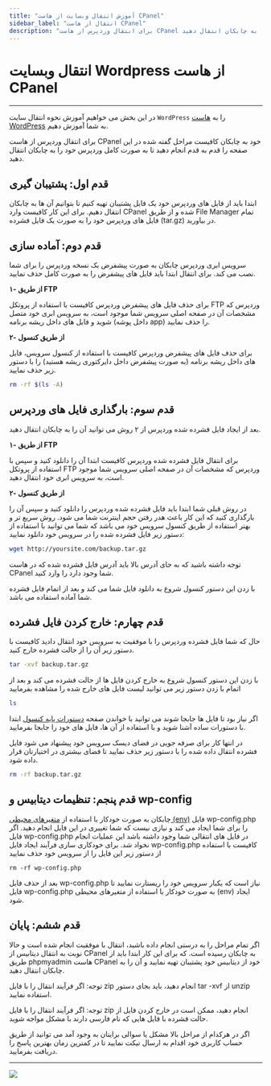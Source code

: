 ```yaml
---
title: "آموزش انتقال وبسایت از هاست CPanel"
sidebar_label: "انتقال از هاست CPanel"
description: "برای انتقال وردپرس از هاست CPanel خود به چابکان کافیست مراحل گفته شده در این صفحه را قدم به قدم انجام دهید تا به صورت کامل وردپرس خود را به چابکان انتقال دهید."
---
```


# انتقال وبسایت Wordpress از هاست CPanel
---

در این بخش می خواهیم آموزش نحوه انتقال سایت `WordPress` را به [هاست WordPress](https://chabokan.net/cloud-hosting/php/wordpress/) به شما آموزش دهیم.

برای انتقال وردپرس از هاست CPanel خود به چابکان کافیست مراحل گفته شده در این صفحه را قدم به قدم انجام دهید تا به صورت کامل وردپرس خود را به چابکان انتقال دهید.

## قدم اول: پشتیبان گیری

ابتدا باید از فایل های وردپرس خود یک فایل پشتیبان تهیه کنیم تا بتوانیم آن ها به چابکان انتقال دهیم. برای این کار کافیست وارد CPanel شده و از طریق File Manager تمام فایل های وردپرس خود را به صورت یک فایل فشرده (tar.gz) در بیاورید.

## قدم دوم: آماده سازی

سرویس ابری وردپرس چابکان به صورت پیشفرض یک نسخه وردپرس را برای شما نصب می کند. برای انتقال ابتدا باید فایل های پیشفرض را به صورت کامل حذف نمایید.

**۱- از طریق FTP**

برای حذف فایل های پیشفرض وردپرس کافیست با استفاده از پروتکل FTP وردپرس که مشخصات آن در صفحه اصلی سرویس شما موجود است، به سرویس ابری خود متصل شوید و فایل های داخل ریشه برنامه (داخل پوشه app) را حذف نمایید.

**۲- از طریق کنسول**

برای حذف فایل های پیشفرض وردپرس کافیست با استفاده از کنسول سرویس، فایل های داخل ریشه برنامه (به صورت پیشفرض داخل دایرکتوری ریشه هستید) را با دستور زیر حذف نمایید.

```bash
rm -rf $(ls -A)
```

## قدم سوم: بارگذاری فایل های وردپرس

بعد از ایجاد فایل فشرده شده وردپرس از ۲ روش می توانید آن را به چابکان انتقال دهید.

**۱- از طریق FTP**

برای انتقال فایل فشرده شده وردپرس کافیست ابتدا آن را دانلود کنید و سپس با استفاده از پروتکل FTP وردپرس که مشخصات آن در صفحه اصلی سرویس شما موجود است، به سرویس ابری خود انتقال دهید.

**۲- از طریق کنسول**

در روش قبلی شما ابتدا باید فایل فشرده شده وردپرس را دانلود کنید و سپس آن را بارگذاری کنید که این کار باعث هدر رفتن حجم اینترنت شما می شود. روش سریع تر و بهتر استفاده از طریق کنسول سرویس خود می باشد که شما می توانید با استفاده از دستور زیر فایل فشرده شده را در سرویس خود دانلود نمایید:

```bash
wget http://yoursite.com/backup.tar.gz
```

توجه داشته باشید که به جای آدرس بالا باید آدرس فایل فشرده شده که در هاست CPanel شما وجود دارد را وارد کنید.

با زدن این دستور کنسول شروع به دانلود فایل شما می کند و بعد از اتمام فایل فشرده شما آماده استفاده می باشد.

## قدم چهارم: خارج کردن فایل فشرده

حال که شما فایل فشرده وردپرس را با موفقیت به سرویس خود انتقال دادید کافیست با دستور زیر آن را از حالت فشرده خارج کنید.

```bash
tar -xvf backup.tar.gz
```

با زدن این دستور کنسول شروع به خارج کردن فایل ها از حالت فشرده می کند و بعد از اتمام با زدن دستور زیر می توانید لیست فایل های خارج شده را مشاهده بفرمایید

```bash
ls
```

اگر نیاز بود تا فایل ها جابجا شوند می توانید با خواندن صفحه [دستورات پایه کنسول](https://docs.chabokan.net/general-tips/base-commands/) ابتدا با دستورات ساده آشنا شوید و با استفاده از آن ها، فایل های خود را جابجا بفرمایید.

در انتها کار برای صرفه جویی در فضای دیسک سرویس خود پیشنهاد می شود فایل فشرده انتقال داده شده را با دستور زیر حذف نمایید تا فضای بیشتری در اختیارتان قرار داده شود.

```bash
rm -rf backup.tar.gz
```

## قدم پنجم: تنظیمات دیتابیس و wp-config

چابکان به صورت خودکار با استفاده از [متغیرهای محیطی (env)](https://docs.chabokan.net/features/env/) فایل wp-config.php را برای شما ایجاد می کند و نیازی نیست که شما تغییری در این فایل انجام دهید. اگر فایل wp-config.php در فایل های انتقالی شما وجود داشته باشد این عملیات انجام نخواد شد. برای خودکاری سازی فرآیند ایجاد فایل wp-config.php کافیست با استفاده از دستور زیر این فایل را از سرویس خود حذف نمایید

```
rm -rf wp-config.php
```

بعد از حذف فایل wp-config.php نیاز است که یکبار سرویس خود را ریستارت نمایید تا فایل wp-config.php به صورت خودکار با استفاده از متغیرهای محیطی (env) ایجاد شود.

## قدم ششم: پایان

اگر تمام مراحل را به درستی انجام داده باشید، انتقال با موفقیت انجام شده است و حالا نوبت به انتقال دیتابیس از CPanel به چابکان رسیده است. که برای این کار ابتدا باید از طریق phpmyadmin هاست CPanel خود از دیتابیس خود پشتیبان تهیه نمایید و آن را به چابکان انتقال دهید.

توجه: اگر فرآیند انتقال را با فایل zip انجام دهید، باید بجای دستور tar -xvf از unzip استفاده نمایید.

توجه: اگر فرآیند انتقال را با فایل zip انجام دهید، ممکن است در خارج کردن فایل از حالت فشرده با فایل هایی که نام فارسی دارند با مشکل مواجه شوید.

اگر در هرکدام از مراحل بالا مشکل یا سوالی برایتان به وجود آمد می توانید از طریق حساب کاربری خود اقدام به ارسال تیکت نمایید تا در کمترین زمان بهترین پاسخ را دریافت بفرمایید.

---
<a href="https://hub.chabokan.net/fa/services/create/wordpress" ><img src="https://s1.chabokan.net/docs/images/wordpress-docs-banner-1.jpg" /></a>